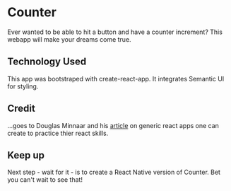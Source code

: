 # Counter

Ever wanted to be able to hit a button and have a counter increment? This webapp will make your dreams come true.

## Technology Used

This app was bootstraped with create-react-app. It integrates Semantic UI for styling.

## Credit

...goes to Douglas Minnaar and his [article](https://dev.to/drminnaar/11-react-examples-2e6d?fbclid=IwAR3qIPjqF1PcHugpXIXMFcnm1yNcU8xpMjCPF0jGrRx7TCITPO60o_BBEG4) on generic react apps one can create to practice thier react skills.

## Keep up

Next step - wait for it - is to create a React Native version of Counter. Bet you can't wait to see that!